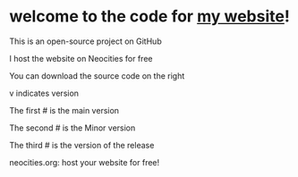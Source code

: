 # welcome to the code for <a href=https://frenchfrysays.neocities.org/index>my website</a>!
> 








This is an open-source project on GitHub

I host the website on Neocities for free

You can download the source code on the right

v indicates version

The first # is the main version

The second # is the Minor version

The third # is the version of the release

neocities.org: host your website for free!
